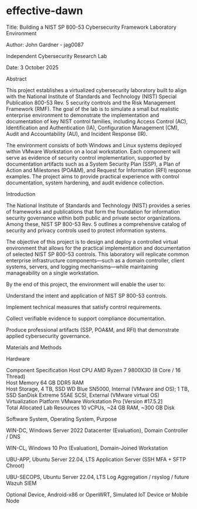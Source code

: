 # effective-dawn

Title:
Building a NIST SP 800-53 Cybersecurity Framework Laboratory Environment

Author:
John Gardner - jag0087

Independent Cybersecurity Research Lab

Date:
3 October 2025


Abstract

This project establishes a virtualized cybersecurity laboratory built to align with the National Institute of Standards and Technology (NIST) Special Publication 800-53 Rev. 5 security controls and the Risk Management Framework (RMF). The goal of the lab is to simulate a small but realistic enterprise environment to demonstrate the implementation and documentation of key NIST control families, including Access Control (AC), Identification and Authentication (IA), Configuration Management (CM), Audit and Accountability (AU), and Incident Response (IR).

The environment consists of both Windows and Linux systems deployed within VMware Workstation on a local workstation. Each component will serve as evidence of security control implementation, supported by documentation artifacts such as a System Security Plan (SSP), a Plan of Action and Milestones (POA&M), and Request for Information (RFI) response examples. The project aims to provide practical experience with control documentation, system hardening, and audit evidence collection.


Introduction

The National Institute of Standards and Technology (NIST) provides a series of frameworks and publications that form the foundation for information security governance within both public and private sector organizations. Among these, NIST SP 800-53 Rev. 5 outlines a comprehensive catalog of security and privacy controls used to protect information systems.

The objective of this project is to design and deploy a controlled virtual environment that allows for the practical implementation and documentation of selected NIST SP 800-53 controls. This laboratory will replicate common enterprise infrastructure components—such as a domain controller, client systems, servers, and logging mechanisms—while maintaining manageability on a single workstation.

By the end of this project, the environment will enable the user to:

Understand the intent and application of NIST SP 800-53 controls.

Implement technical measures that satisfy control requirements.

Collect verifiable evidence to support compliance documentation.

Produce professional artifacts (SSP, POA&M, and RFI) that demonstrate applied cybersecurity governance.


Materials and Methods

Hardware

Component	Specification
Host CPU	AMD Ryzen 7 9800X3D (8 Core / 16 Thread)  
Host Memory	64 GB DDR5 RAM  
Host Storage,	4 TB, SSD WD Blue SN5000, Internal (VMware and OS); 1 TB, SSD SanDisk Extreme 55AE SCSI, External (VMware virtual OS)  
Virtualization Platform	VMware Workstation Pro [Version #17.5.2]  
Total Allocated Lab Resources	10 vCPUs, ~24 GB RAM, ~300 GB Disk  


Software
System,	Operating System,	Purpose

WIN-DC,	Windows Server 2022 Datacenter (Evaluation),	Domain Controller / DNS

WIN-CL,	Windows 10 Pro (Evaluation),	Domain-Joined Workstation

UBU-APP,	Ubuntu Server 22.04, LTS	Application Server (SSH MFA + SFTP Chroot)

UBU-SECOPS,	Ubuntu Server 22.04, LTS	Log Aggregation / rsyslog / future Wazuh SIEM

Optional Device,	Android-x86 or OpenWRT,	Simulated IoT Device or Mobile Node
